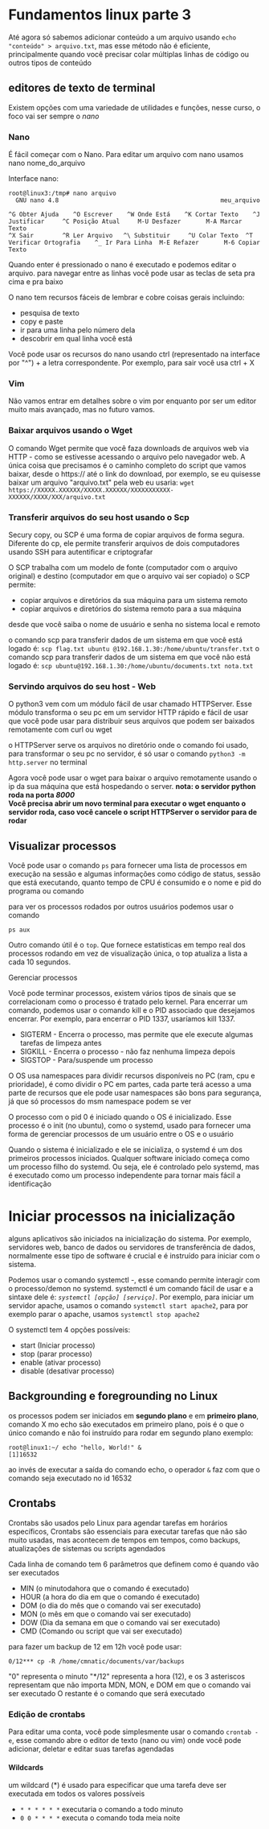 # Fundamentos linux parte 3 

Até agora só sabemos adicionar conteúdo a um arquivo usando `echo "conteúdo" > arquivo.txt`, mas esse método não é eficiente, principalmente quando você precisar colar múltiplas linhas de código ou outros tipos de conteúdo

## editores de texto de terminal

Existem opções com uma variedade de utilidades e funções, nesse curso, o foco vai ser sempre o *nano*

### Nano

É fácil começar com o Nano. Para editar um arquivo com nano usamos nano nome_do_arquivo

Interface nano:
```
root@linux3:/tmp# nano arquivo
  GNU nano 4.8                                             meu_arquivo                                                       

^G Obter Ajuda    ^O Escrever    ^W Onde Está    ^K Cortar Texto    ^J Justificar     ^C Posição Atual     M-U Desfazer       M-A Marcar Texto
^X Sair        ^R Ler Arquivo   ^\ Substituir     ^U Colar Texto  ^T Verificar Ortografia    ^_ Ir Para Linha  M-E Refazer       M-6 Copiar Texto
```
Quando enter é pressionado o nano é executado e podemos editar o arquivo. para navegar entre as linhas você pode usar as teclas de seta pra cima e pra baixo

O nano tem recursos fáceis de lembrar e cobre coisas gerais incluindo:
- pesquisa de texto
- copy e paste
- ir para uma linha pelo número dela
- descobrir em qual linha você está

Você pode usar os recursos do nano usando ctrl (representado na interface por "^") + a letra correspondente. Por exemplo, para sair você usa ctrl + X

### Vim

Não vamos entrar em detalhes sobre o vim por enquanto por ser um editor muito mais avançado, mas no futuro vamos.

### Baixar arquivos usando o Wget

O comando Wget permite que você faza downloads de arquivos web via HTTP - como se estivesse acessando o arquivo pelo navegador web. A única coisa que precisamos é o caminho completo do script que vamos baixar, desde o https:// até o link do download, por exemplo, se eu quisesse baixar um arquivo "arquivo.txt" pela web eu usaria:
`wget https://XXXXX.XXXXXX/XXXXX.XXXXXX/XXXXXXXXXXX-XXXXXX/XXXX/XXX/arquivo.txt`

### Transferir arquivos do seu host usando o Scp

Secury copy, ou SCP é uma forma de copiar arquivos de forma segura. Diferente do cp, ele permite transferir arquivos de dois computadores usando SSH para autentificar e criptografar

O SCP trabalha com um modelo de fonte (computador com o arquivo original) e destino (computador em que o arquivo vai ser copiado)
o SCP permite:
- copiar arquivos e diretórios da sua máquina para um sistema remoto
- copiar arquivos e diretórios do sistema remoto para a sua máquina

desde que você saiba o nome de usuário e senha no sistema local e remoto

o comando scp para transferir dados de um sistema em que você está logado é:
`scp flag.txt ubuntu @192.168.1.30:/home/ubuntu/transfer.txt`
o comando scp para transferir dados de um sistema em que você não está logado é:
`scp ubuntu@192.168.1.30:/home/ubuntu/documents.txt nota.txt`

### Servindo arquivos do seu host - Web

O python3 vem com um módulo fácil de usar chamado HTTPServer. Esse módulo transforma o seu pc em um servidor HTTP rápido e fácil de usar que você pode usar para distribuir seus arquivos que podem ser baixados remotamente com curl ou wget

o HTTPServer serve os arquivos no diretório onde o comando foi usado, para transformar o seu pc no servidor, é só usar o comando `python3 -m http.server` no terminal

Agora você pode usar o wget para baixar o arquivo remotamente usando o ip da sua máquina que está hospedando o server.
**nota: o servidor python roda na porta *8000* <br>Você precisa abrir um novo terminal para executar o wget enquanto o servidor roda, caso você cancele o script HTTPServer o servidor para de rodar**

## Visualizar processos
Você pode usar o comando `ps` para fornecer uma lista de processos em execução na sessão e algumas informações como código de status, sessão que está executando, quanto tempo de CPU é consumido e o nome e pid do programa ou comando

para ver os processos rodados por outros usuários podemos usar o comando

`ps aux`

Outro comando útil é o `top`. Que fornece estatisticas em tempo real dos processos rodando em vez de visualização única, o top atualiza a lista a cada 10 segundos. 

Gerenciar processos

Você pode terminar processos, existem vários tipos de sinais que se correlacionam como o processo é tratado pelo kernel. Para encerrar um comando, podemos usar o comando kill e o PID associado que desejamos encerrar. Por exemplo, para encerrar o PID 1337, usaríamos kill 1337.

- SIGTERM - Encerra o processo, mas permite que ele execute algumas tarefas de limpeza antes
- SIGKILL - Encerra o processo - não faz nenhuma limpeza depois
- SIGSTOP - Para/suspende um processo

O OS usa namespaces para dividir recursos disponíveis no PC (ram, cpu e prioridade), é como dividir o PC em partes, cada parte terá acesso a uma parte de recursos que ele pode usar
namespaces são bons para segurança, já que só processos do msm namespace podem se ver

O processo com o pid 0 é iniciado quando o OS é inicializado. Esse processo é o init (no ubuntu), como o systemd, usado para fornecer uma forma de gerenciar processos de um usuário entre o OS e o usuário

Quando o sistema é inicializado e ele se inicializa, o systemd é um dos primeiros processos iniciados. Qualquer software iniciado começa como um processo filho do systemd. Ou seja, ele é controlado pelo systemd, mas é executado como um processo independente para tornar mais fácil a identificação

# Iniciar processos na inicialização

alguns aplicativos são iniciados na inicialização do sistema. Por exemplo, servidores web, banco de dados ou servidores de transferência de dados, normalmente esse tipo de software é crucial e é instruído para iniciar com o sistema.

Podemos usar o comando systemctl -, esse comando permite interagir com o processo/demon no systemd. systemctl é um comando fácil de usar e a sintaxe dele é: *`systemctl [opção] [serviço]`*. Por exemplo, para iniciar um servidor apache, usamos o comando `systemctl start apache2`, para por exemplo parar o apache, usamos `systemctl stop apache2`

O systemctl tem 4 opções possíveis:
- start (Iniciar processo)
- stop (parar processo)
- enable (ativar processo)
- disable (desativar processo)

## Backgrounding e foregrounding no Linux

os processos podem ser iniciados em **segundo plano** e em **primeiro plano**, comando X mo echo são executados em primeiro plano, pois é o que o único comando e não foi instruído para rodar em segundo plano
exemplo: 
```
root@linux1:~/ echo "hello, World!" &
[1]16532
```
ao invés de executar a saída do comando echo, o operador `&` faz com que o comando seja executado no id 16532

## Crontabs
Crontabs são usados pelo Linux para agendar tarefas em horários específicos, Crontabs são essenciais para executar tarefas que não são muito usadas, mas acontecem de tempos em tempos, como backups, atualizações de sistemas ou scripts agendados

Cada linha de comando tem 6 parâmetros que definem como é quando vão ser executados
- MIN (o minutodahora que o comando é executado)
- HOUR (a hora do dia em que o comando é executado)
- DOM (o dia do mês que o comando vai ser executado)
- MON (o mês em que o comando vai ser executado)
- DOW (Dia da semana em que o comando vai ser executado)
- CMD (Comando ou script que vai ser executado)

para fazer um backup de 12 em 12h você pode usar:
```
0/12*** cp -R /home/cmnatic/documents/var/backups
```
"0" representa o minuto
"*/12" representa a hora (12), e os 3 asteriscos representam que não importa MDN, MON, e DOM em que o comando vai ser executado
O restante é o comando que será executado

### Edição de crontabs
Para editar uma conta, você pode simplesmente usar o comando `crontab -e`, esse comando abre o editor de texto (nano ou vim) onde você pode adicionar, deletar e editar suas tarefas agendadas

#### Wildcards

um wildcard (*) é usado para especificar que uma tarefa deve ser executada em todos os valores possíveis
- `* * * * * *` executaria o comando a todo minuto
- `0 0 * * * *` executa o comando toda meia noite

